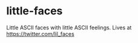 # little-faces

Little ASCII faces with little ASCII feelings. Lives at https://twitter.com/lil_faces
